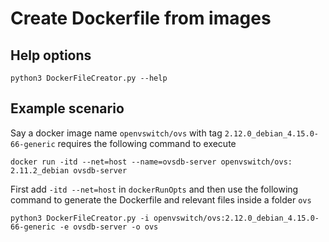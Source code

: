 # Create Dockerfile from images
## Help options
`python3 DockerFileCreator.py --help`
## Example scenario
Say a docker image name `openvswitch/ovs` with tag `2.12.0_debian_4.15.0-66-generic` requires the following command to execute
```
docker run -itd --net=host --name=ovsdb-server openvswitch/ovs: 2.11.2_debian ovsdb-server
```
First add `-itd --net=host` in `dockerRunOpts` and then use the following command to generate the Dockerfile and relevant files inside a folder `ovs`

```
python3 DockerFileCreator.py -i openvswitch/ovs:2.12.0_debian_4.15.0-66-generic -e ovsdb-server -o ovs
```
